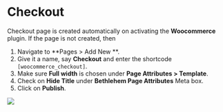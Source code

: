 # Checkout

Checkout page is created automatically on activating the **Woocommerce** plugin. If the page is not created, then

1. Navigate to **Pages > Add New **.
2. Give it a name, say **Checkout** and enter the shortcode `[woocommerce_checkout]`.
3. Make sure **Full width** is chosen under **Page Attributes > Template**.
4. Check on **Hide Title** under **Bethlehem Page Attributes** Meta box.
5. Click on **Publish**.

![](http://transvelo.github.io/docs/bethlehem/images/page-checkout.png)
